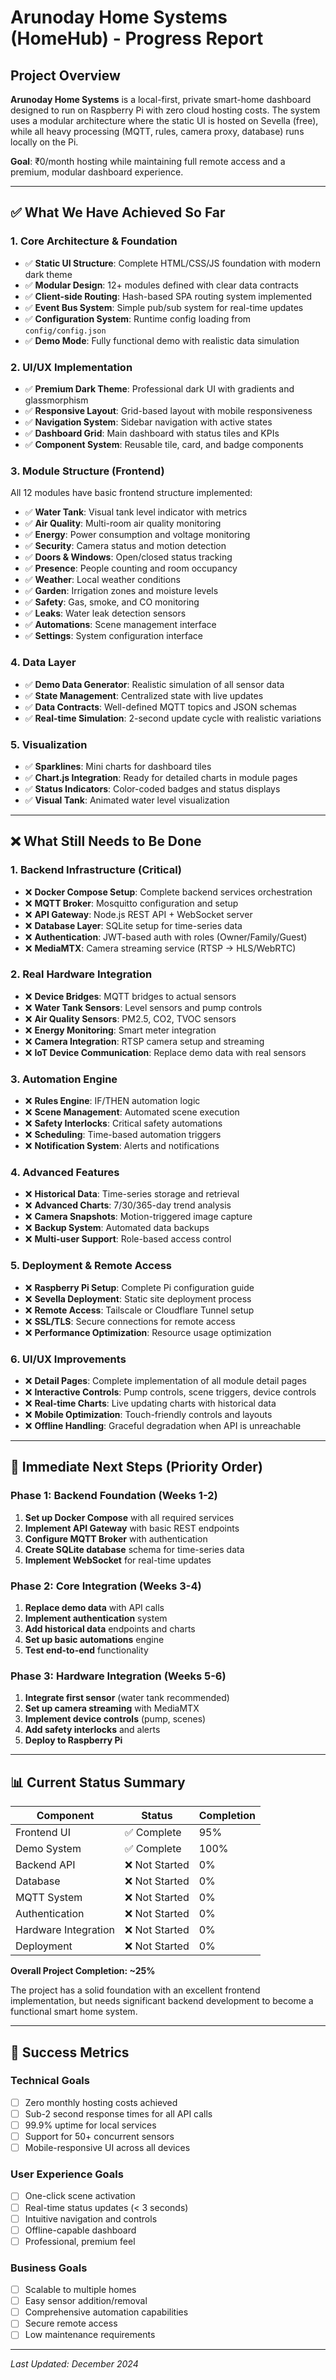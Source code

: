 # Arunoday Home Systems (HomeHub) - Progress Report

## Project Overview
**Arunoday Home Systems** is a local-first, private smart-home dashboard designed to run on Raspberry Pi with zero cloud hosting costs. The system uses a modular architecture where the static UI is hosted on Sevella (free), while all heavy processing (MQTT, rules, camera proxy, database) runs locally on the Pi.

**Goal**: ₹0/month hosting while maintaining full remote access and a premium, modular dashboard experience.

---

## ✅ What We Have Achieved So Far

### 1. **Core Architecture & Foundation**
- ✅ **Static UI Structure**: Complete HTML/CSS/JS foundation with modern dark theme
- ✅ **Modular Design**: 12+ modules defined with clear data contracts
- ✅ **Client-side Routing**: Hash-based SPA routing system implemented
- ✅ **Event Bus System**: Simple pub/sub system for real-time updates
- ✅ **Configuration System**: Runtime config loading from `config/config.json`
- ✅ **Demo Mode**: Fully functional demo with realistic data simulation

### 2. **UI/UX Implementation**
- ✅ **Premium Dark Theme**: Professional dark UI with gradients and glassmorphism
- ✅ **Responsive Layout**: Grid-based layout with mobile responsiveness
- ✅ **Navigation System**: Sidebar navigation with active states
- ✅ **Dashboard Grid**: Main dashboard with status tiles and KPIs
- ✅ **Component System**: Reusable tile, card, and badge components

### 3. **Module Structure (Frontend)**
All 12 modules have basic frontend structure implemented:
- ✅ **Water Tank**: Visual tank level indicator with metrics
- ✅ **Air Quality**: Multi-room air quality monitoring
- ✅ **Energy**: Power consumption and voltage monitoring
- ✅ **Security**: Camera status and motion detection
- ✅ **Doors & Windows**: Open/closed status tracking
- ✅ **Presence**: People counting and room occupancy
- ✅ **Weather**: Local weather conditions
- ✅ **Garden**: Irrigation zones and moisture levels
- ✅ **Safety**: Gas, smoke, and CO monitoring
- ✅ **Leaks**: Water leak detection sensors
- ✅ **Automations**: Scene management interface
- ✅ **Settings**: System configuration interface

### 4. **Data Layer**
- ✅ **Demo Data Generator**: Realistic simulation of all sensor data
- ✅ **State Management**: Centralized state with live updates
- ✅ **Data Contracts**: Well-defined MQTT topics and JSON schemas
- ✅ **Real-time Simulation**: 2-second update cycle with realistic variations

### 5. **Visualization**
- ✅ **Sparklines**: Mini charts for dashboard tiles
- ✅ **Chart.js Integration**: Ready for detailed charts in module pages
- ✅ **Status Indicators**: Color-coded badges and status displays
- ✅ **Visual Tank**: Animated water level visualization

---

## ❌ What Still Needs to Be Done

### 1. **Backend Infrastructure (Critical)**
- ❌ **Docker Compose Setup**: Complete backend services orchestration
- ❌ **MQTT Broker**: Mosquitto configuration and setup
- ❌ **API Gateway**: Node.js REST API + WebSocket server
- ❌ **Database Layer**: SQLite setup for time-series data
- ❌ **Authentication**: JWT-based auth with roles (Owner/Family/Guest)
- ❌ **MediaMTX**: Camera streaming service (RTSP → HLS/WebRTC)

### 2. **Real Hardware Integration**
- ❌ **Device Bridges**: MQTT bridges to actual sensors
- ❌ **Water Tank Sensors**: Level sensors and pump controls
- ❌ **Air Quality Sensors**: PM2.5, CO2, TVOC sensors
- ❌ **Energy Monitoring**: Smart meter integration
- ❌ **Camera Integration**: RTSP camera setup and streaming
- ❌ **IoT Device Communication**: Replace demo data with real sensors

### 3. **Automation Engine**
- ❌ **Rules Engine**: IF/THEN automation logic
- ❌ **Scene Management**: Automated scene execution
- ❌ **Safety Interlocks**: Critical safety automations
- ❌ **Scheduling**: Time-based automation triggers
- ❌ **Notification System**: Alerts and notifications

### 4. **Advanced Features**
- ❌ **Historical Data**: Time-series storage and retrieval
- ❌ **Advanced Charts**: 7/30/365-day trend analysis
- ❌ **Camera Snapshots**: Motion-triggered image capture
- ❌ **Backup System**: Automated data backups
- ❌ **Multi-user Support**: Role-based access control

### 5. **Deployment & Remote Access**
- ❌ **Raspberry Pi Setup**: Complete Pi configuration guide
- ❌ **Sevella Deployment**: Static site deployment process
- ❌ **Remote Access**: Tailscale or Cloudflare Tunnel setup
- ❌ **SSL/TLS**: Secure connections for remote access
- ❌ **Performance Optimization**: Resource usage optimization

### 6. **UI/UX Improvements**
- ❌ **Detail Pages**: Complete implementation of all module detail pages
- ❌ **Interactive Controls**: Pump controls, scene triggers, device controls
- ❌ **Real-time Charts**: Live updating charts with historical data
- ❌ **Mobile Optimization**: Touch-friendly controls and layouts
- ❌ **Offline Handling**: Graceful degradation when API is unreachable

---

## 🎯 Immediate Next Steps (Priority Order)

### Phase 1: Backend Foundation (Weeks 1-2)
1. **Set up Docker Compose** with all required services
2. **Implement API Gateway** with basic REST endpoints
3. **Configure MQTT Broker** with authentication
4. **Create SQLite database** schema for time-series data
5. **Implement WebSocket** for real-time updates

### Phase 2: Core Integration (Weeks 3-4)
1. **Replace demo data** with API calls
2. **Implement authentication** system
3. **Add historical data** endpoints and charts
4. **Set up basic automations** engine
5. **Test end-to-end** functionality

### Phase 3: Hardware Integration (Weeks 5-6)
1. **Integrate first sensor** (water tank recommended)
2. **Set up camera streaming** with MediaMTX
3. **Implement device controls** (pump, scenes)
4. **Add safety interlocks** and alerts
5. **Deploy to Raspberry Pi**

---

## 📊 Current Status Summary

| Component | Status | Completion |
|-----------|--------|------------|
| Frontend UI | ✅ Complete | 95% |
| Demo System | ✅ Complete | 100% |
| Backend API | ❌ Not Started | 0% |
| Database | ❌ Not Started | 0% |
| MQTT System | ❌ Not Started | 0% |
| Authentication | ❌ Not Started | 0% |
| Hardware Integration | ❌ Not Started | 0% |
| Deployment | ❌ Not Started | 0% |

**Overall Project Completion: ~25%**

The project has a solid foundation with an excellent frontend implementation, but needs significant backend development to become a functional smart home system.

---

## 🚀 Success Metrics

### Technical Goals
- [ ] Zero monthly hosting costs achieved
- [ ] Sub-2 second response times for all API calls
- [ ] 99.9% uptime for local services
- [ ] Support for 50+ concurrent sensors
- [ ] Mobile-responsive UI across all devices

### User Experience Goals
- [ ] One-click scene activation
- [ ] Real-time status updates (< 3 seconds)
- [ ] Intuitive navigation and controls
- [ ] Offline-capable dashboard
- [ ] Professional, premium feel

### Business Goals
- [ ] Scalable to multiple homes
- [ ] Easy sensor addition/removal
- [ ] Comprehensive automation capabilities
- [ ] Secure remote access
- [ ] Low maintenance requirements

---

*Last Updated: December 2024*